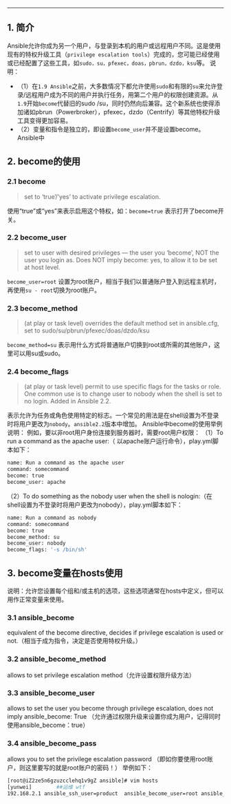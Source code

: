 


----
## 1. 简介
Ansible允许你成为另一个用户，与登录到本机的用户或远程用户不同。这是使用现有的特权升级工具（`privilege escalation tools`）完成的，您可能已经使用或已经配置了这些工具，如`sudo，su，pfexec，doas，pbrun，dzdo，ksu`等。
说明：

 - （1）在`1.9
   Ansible`之前，大多数情况下都允许使用`sudo`和有限的`su`来允许登录/远程用户成为不同的用户并执行任务，用第二个用户的权限创建资源。从`1.9`开始`become`代替旧的sudo /su，同时仍然向后兼容。这个新系统也使得添加诸如pbrun（Powerbroker），pfexec，dzdo（Centrify）等其他特权升级工具变得更加容易。
 - （2）变量和指令是独立的，即设置`become_user`并不是设置become。 Ansible中

 
## 2. become的使用

### 2.1 become

> set to ‘true’/’yes’ to activate privilege escalation.

使用“true”或“yes”来表示启用这个特权，如：`become=true`
表示打开了become开关。
### 2.2 become_user

> set to user with desired privileges — the user you ‘become’, NOT the user you login as. Does NOT imply become: yes, to allow it to be set at host level.

`become_user=root` 设置为root账户，相当于我们以普通账户登入到远程主机时，再使用`su - root`切换为root账户。
### 2.3 become_method

> (at play or task level) overrides the default method set in ansible.cfg, set to sudo/su/pbrun/pfexec/doas/dzdo/ksu

`become_method=su` 表示用什么方式将普通账户切换到root或所需的其他账户，这里可以用su或sudo。
### 2.4 become_flags

> (at play or task level) permit to use specific flags for the tasks or role. One common use is to change user to nobody when the shell is set to no login. Added in Ansible 2.2.

表示允许为任务或角色使用特定的标志。一个常见的用法是在shell设置为不登录时将用户更改为`nobody`。`ansible2.2`版本中增加。
Ansible中become的使用举例
说明：
例如，要以非root用户身份连接到服务器时，需要root用户权限：
（1）To run a command as the apache user:（ 以apache账户运行命令），play.yml脚本如下：

```bash
name: Run a command as the apache user
command: somecommand
become: true
become_user: apache
```

（2）To do something as the nobody user when the shell is nologin:（在shell设置为不登录时将用户更改为nobody），play.yml脚本如下：

```bash
name: Run a command as nobody
command: somecommand
become: true
become_method: su
become_user: nobody
become_flags: '-s /bin/sh'
```

## 3. become变量在hosts使用
说明：允许您设置每个组和/或主机的选项，这些选项通常在hosts中定义，但可以用作正常变量来使用。
### 3.1 ansible_become
equivalent of the become directive, decides if privilege escalation is used or not.（相当于成为指令，决定是否使用特权升级。）
### 3.2 ansible_become_method
allows to set privilege escalation method（允许设置权限升级方法）
### 3.3 ansible_become_user
allows to set the user you become through privilege escalation, does not imply ansible_become: True
（允许通过权限升级来设置你成为用户，记得同时使用ansible_become：true）
### 3.4 ansible_become_pass
allows you to set the privilege escalation password
（即如你要使用root账户，则这里要写的就是root账户的密码！）
举例如下：

```bash
[root@iZ2ze5n6gzuzcclehq1v9gZ ansible]# vim hosts
[yunwei]        ##运维 wtf
192.168.2.1 ansible_ssh_user=product  ansible_become_user=root ansible_become=true  ansible_become_pass='123456'
```

